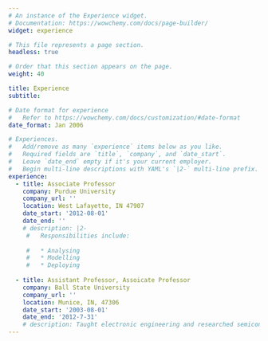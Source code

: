 ```yaml
---
# An instance of the Experience widget.
# Documentation: https://wowchemy.com/docs/page-builder/
widget: experience

# This file represents a page section.
headless: true

# Order that this section appears on the page.
weight: 40

title: Experience
subtitle:

# Date format for experience
#   Refer to https://wowchemy.com/docs/customization/#date-format
date_format: Jan 2006

# Experiences.
#   Add/remove as many `experience` items below as you like.
#   Required fields are `title`, `company`, and `date_start`.
#   Leave `date_end` empty if it's your current employer.
#   Begin multi-line descriptions with YAML's `|2-` multi-line prefix.
experience:
  - title: Associate Professor
    company: Purdue University
    company_url: ''
    location: West Lafayette, IN 47907
    date_start: '2012-08-01'
    date_end: ''
    # description: |2-
     #   Responsibilities include:
        
     #   * Analysing
     #   * Modelling
     #   * Deploying
        
  - title: Assistant Professor, Assoicate Professor
    company: Ball State University
    company_url: ''
    location: Munice, IN, 47306
    date_start: '2003-08-01'
    date_end: '2012-7-31'
    # description: Taught electronic engineering and researched semiconductor physics.
---
```

